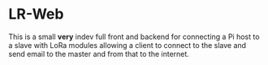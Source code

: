 # LR-Web

This is a small **very** indev full front and backend for connecting a Pi host to a slave with LoRa modules allowing a client to connect to the slave and send email to the master and from that to the internet. 
